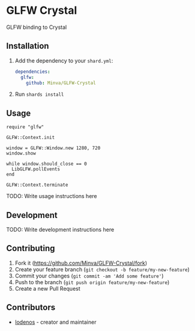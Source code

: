# GLFW Crystal

GLFW binding to Crystal

## Installation

1. Add the dependency to your `shard.yml`:

   ```yaml
   dependencies:
     glfw:
       github: Minva/GLFW-Crystal
   ```

2. Run `shards install`

## Usage

```crystal
require "glfw"

GLFW::Context.init

window = GLFW::Window.new 1280, 720
window.show

while window.should_close == 0
  LibGLFW.pollEvents
end

GLFW::Context.terminate
```

TODO: Write usage instructions here

## Development

TODO: Write development instructions here

## Contributing

1. Fork it (<https://github.com/Minva/GLFW-Crystal/fork>)
2. Create your feature branch (`git checkout -b feature/my-new-feature`)
3. Commit your changes (`git commit -am 'Add some feature'`)
4. Push to the branch (`git push origin feature/my-new-feature`)
5. Create a new Pull Request

## Contributors

- [lodenos](https://github.com/lodenos) - creator and maintainer
